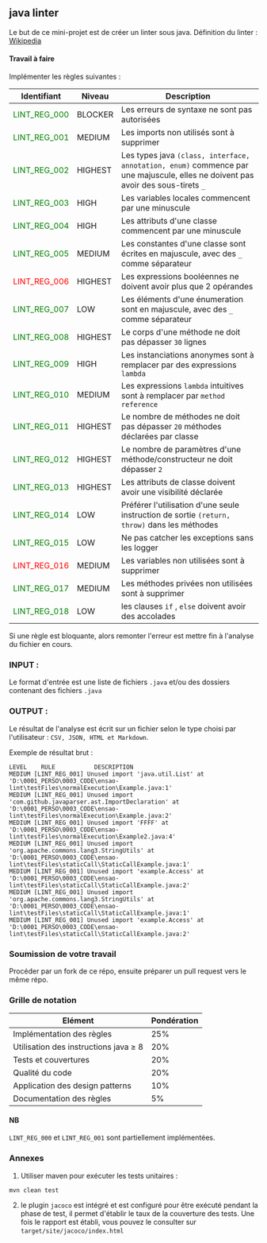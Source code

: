 ## java linter
Le but de ce mini-projet est de créer un linter sous java.
Définition du linter : [Wikipedia](https://en.wikipedia.org/wiki/Lint_%28software%29)

#### Travail à faire

Implémenter les règles suivantes :

| Identifiant |Niveau  | Description |
|--|--|--|
| <span style="color:green">LINT_REG_000 </span>|BLOCKER|Les erreurs de syntaxe ne sont pas autorisées|
| <span style="color:green">LINT_REG_001 </span> |MEDIUM |Les imports non utilisés sont à supprimer |
| <span style="color:green">LINT_REG_002 </span> |HIGHEST|Les types java `(class, interface, annotation, enum)` commence par une majuscule, elles ne doivent pas avoir des sous-tirets `_`  |
| <span style="color:green">LINT_REG_003 </span> |HIGH|Les variables locales commencent par une minuscule  |
| <span style="color:green">LINT_REG_004 </span> |HIGH|Les attributs d'une classe commencent par une minuscule  |
| <span style="color:green">LINT_REG_005 </span> |MEDIUM|Les constantes d'une classe sont écrites en majuscule, avec des `_` comme séparateur|
| <span style="color:red">LINT_REG_006 </span> |HIGHEST|Les expressions booléennes ne doivent avoir plus que 2 opérandes|
| <span style="color:green">LINT_REG_007 </span> |LOW|Les éléments d'une énumeration sont en majuscule, avec des `_` comme séparateur|
| <span style="color:green">LINT_REG_008 </span> |HIGHEST|Le corps d'une méthode ne doit pas dépasser `30` lignes|
| <span style="color:green">LINT_REG_009 </span> |HIGH|Les instanciations anonymes sont à remplacer par des expressions `lambda`|
| <span style="color:green">LINT_REG_010 </span> |MEDIUM|Les expressions `lambda` intuitives sont à remplacer par `method reference` |
| <span style="color:green">LINT_REG_011 </span> |HIGHEST|Le nombre de méthodes ne doit pas dépasser `20` méthodes déclarées par classe|
| <span style="color:green">LINT_REG_012 </span> |HIGHEST|Le nombre de paramètres d'une méthode/constructeur ne doit dépasser `2`|
| <span style="color:green">LINT_REG_013 </span> |HIGHEST|Les attributs de classe doivent avoir une visibilité déclarée|
| <span style="color:green">LINT_REG_014 </span> |LOW|Préférer l'utilisation d'une seule instruction de sortie `(return, throw)` dans les méthodes|
| <span style="color:green">LINT_REG_015 </span>|LOW|Ne pas catcher les exceptions sans les logger|
| <span style="color:red">LINT_REG_016 </span> |MEDIUM|Les variables non utilisées sont à supprimer|
| <span style="color:green">LINT_REG_017 </span>|MEDIUM|Les méthodes privées non utilisées sont à supprimer|
| <span style="color:green">LINT_REG_018 </span> |LOW|les clauses `if` , `else` doivent avoir des accolades |

Si une règle est bloquante, alors remonter l'erreur est mettre fin à l'analyse du fichier en cours.
### INPUT :
Le format d'entrée est une liste de fichiers `.java` et/ou des dossiers contenant des fichiers `.java`
### OUTPUT :
Le résultat de l'analyse est écrit sur un fichier selon le type choisi par l'utilisateur : `CSV, JSON, HTML et Markdown`.

Exemple de résultat brut :
```
LEVEL    RULE    	    DESCRIPTION
MEDIUM [LINT_REG_001] Unused import 'java.util.List' at 'D:\0001_PERSO\0003_CODE\ensao-lint\testFiles\normalExecution\Example.java:1'
MEDIUM [LINT_REG_001] Unused import 'com.github.javaparser.ast.ImportDeclaration' at 'D:\0001_PERSO\0003_CODE\ensao-lint\testFiles\normalExecution\Example.java:2'
MEDIUM [LINT_REG_001] Unused import 'FFFF' at 'D:\0001_PERSO\0003_CODE\ensao-lint\testFiles\normalExecution\Example2.java:4'
MEDIUM [LINT_REG_001] Unused import 'org.apache.commons.lang3.StringUtils' at 'D:\0001_PERSO\0003_CODE\ensao-lint\testFiles\staticCall\StaticCallExample.java:1'
MEDIUM [LINT_REG_001] Unused import 'example.Access' at 'D:\0001_PERSO\0003_CODE\ensao-lint\testFiles\staticCall\StaticCallExample.java:2'
MEDIUM [LINT_REG_001] Unused import 'org.apache.commons.lang3.StringUtils' at 'D:\0001_PERSO\0003_CODE\ensao-lint\testFiles\staticCall\StaticCallExample.java:1'
MEDIUM [LINT_REG_001] Unused import 'example.Access' at 'D:\0001_PERSO\0003_CODE\ensao-lint\testFiles\staticCall\StaticCallExample.java:2'
```
###  Soumission de votre travail
Procéder par un fork de ce répo, ensuite préparer un pull request vers le même répo.
### Grille de notation
| Elément| Pondération|
|--|--|
|Implémentation des règles | 25%|
|Utilisation des instructions java ≥ 8| 20%|
|Tests et couvertures|20%|
|Qualité du code |20%|
|Application des design patterns|10%|
|Documentation des règles |5%|
#### NB
`LINT_REG_000` et `LINT_REG_001` sont partiellement implémentées.
### Annexes
1. Utiliser maven pour exécuter les tests unitaires :
 ```
mvn clean test
```

2. le plugin `jacoco` est intégré et est configuré pour être exécuté pendant la phase de test, il permet d'établir le taux de la couverture des tests.
Une fois le rapport est établi, vous pouvez le consulter sur `target/site/jacoco/index.html`

